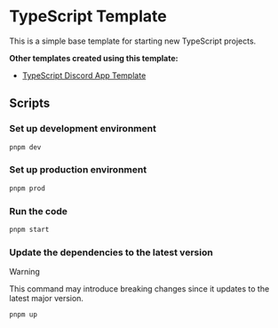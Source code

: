 # TypeScript Template

This is a simple base template for starting new TypeScript projects.

**Other templates created using this template:**
- [TypeScript Discord App Template](https://github.com/Tolga1452/ts-discord-app-template)

## Scripts

### Set up development environment

```bash
pnpm dev
```

### Set up production environment

```bash
pnpm prod
```

### Run the code

```bash
pnpm start
```

### Update the dependencies to the latest version

> [!WARNING]
> This command may introduce breaking changes since it updates to the latest major version.

```bash
pnpm up
```
